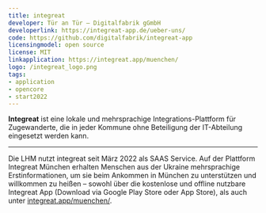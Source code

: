 ```yaml
---
title: integreat
developer: Tür an Tür – Digitalfabrik gGmbH
developerlink: https://integreat-app.de/ueber-uns/
code: https://github.com/digitalfabrik/integreat-app
licensingmodel: open source
license: MIT
linkapplication: https://integreat.app/muenchen/
logo: /integreat_logo.png
tags:
- application
- opencore
- start2022
---
```

__Integreat__ ist eine lokale und mehrsprachige Integrations-Plattform für Zugewanderte, die in jeder Kommune ohne Beteiligung der IT-Abteilung eingesetzt werden kann.

---

Die LHM nutzt integreat seit März 2022 als SAAS Service.
Auf der Plattform Integreat München erhalten Menschen aus der Ukraine mehrsprachige Erstinformationen, um sie beim Ankommen in München zu unterstützen und willkommen zu heißen – sowohl über die kostenlose und offline nutzbare Integreat App (Download via Google Play Store oder App Store), als auch unter [integreat.app/muenchen/](https://integreat.app/muenchen/).
